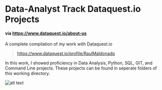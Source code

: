 # Data-Analyst Track Dataquest.io Projects
#### via https://www.dataquest.io/about-us

A complete compilation of my work with Dataquest.io
> https://www.dataquest.io/profile/RaulMaldonado

In this work, I showed proficiency in Data Analysis, Python, SQL, GIT, and Command Line projects. These projects can be found in seperate folders of this working directory.

![alt text](https://www.dataquest.io/view_cert/YQYNU1LAWL381BCNQV9G/)
